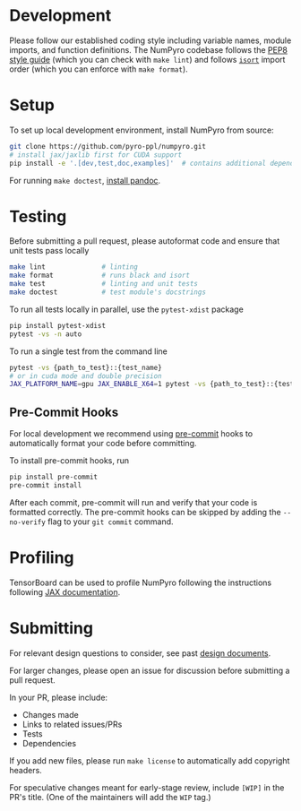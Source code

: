 # Development

Please follow our established coding style including variable names, module imports, and function definitions.
The NumPyro codebase follows the [PEP8 style guide](https://www.python.org/dev/peps/pep-0008/)
(which you can check with `make lint`) and follows
[`isort`](https://github.com/timothycrosley/isort) import order (which you can enforce with `make format`).

# Setup

To set up local development environment, install NumPyro from source:

```sh
git clone https://github.com/pyro-ppl/numpyro.git
# install jax/jaxlib first for CUDA support
pip install -e '.[dev,test,doc,examples]'  # contains additional dependencies for NumPyro development
```

For running `make doctest`, [install pandoc](https://pandoc.org/installing.html).

# Testing

Before submitting a pull request, please autoformat code and ensure that unit tests pass locally
```sh
make lint              # linting
make format            # runs black and isort
make test              # linting and unit tests
make doctest           # test module's docstrings
```

To run all tests locally in parallel, use the `pytest-xdist` package
```sh
pip install pytest-xdist
pytest -vs -n auto
```

To run a single test from the command line
```sh
pytest -vs {path_to_test}::{test_name}
# or in cuda mode and double precision
JAX_PLATFORM_NAME=gpu JAX_ENABLE_X64=1 pytest -vs {path_to_test}::{test_name}
```

## Pre-Commit Hooks

For local development we recommend using [pre-commit](https://pre-commit.com/) hooks to automatically format your code before committing.

To install pre-commit hooks, run
```sh
pip install pre-commit
pre-commit install
```

After each commit, pre-commit will run and verify that your code is formatted correctly. The pre-commit hooks can be skipped by adding the `--no-verify` flag to your `git commit` command.


# Profiling

TensorBoard can be used to profile NumPyro following the instructions following [JAX documentation](https://jax.readthedocs.io/en/latest/profiling.html).

# Submitting

For relevant design questions to consider, see past [design documents](https://github.com/pyro-ppl/pyro/wiki/Design-Docs).

For larger changes, please open an issue for discussion before submitting a pull request.

In your PR, please include:
- Changes made
- Links to related issues/PRs
- Tests
- Dependencies

If you add new files, please run `make license` to automatically add copyright headers.

For speculative changes meant for early-stage review, include `[WIP]` in the PR's title.
(One of the maintainers will add the `WIP` tag.)
